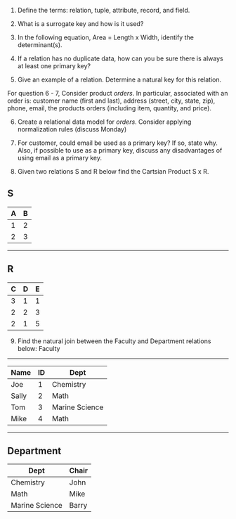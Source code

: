 1. Define the terms: relation, tuple, attribute, record, and field.

2. What is a surrogate key and how is it used?

3. In the following equation, Area = Length x Width, identify the determinant(s).

4. If a relation has no duplicate data, how can you be sure there is always at least one primary key?

5. Give an example of a relation.  Determine a natural key for this relation.

For question 6 - 7, Consider product *orders*.  In particular, associated with an order is: customer name (first and last), address (street, city, state, zip), phone, email, the products orders (including item, quantity, and price).  

6. Create a relational data model for *orders*.  Consider applying normalization rules (discuss Monday)

7. For customer, could email be used as a primary key?  If so, state why.  Also, if possible to use as a primary key, discuss any disadvantages of using email as a primary key.

8. Given two relations S and R below find the Cartsian Product S x R. 

S
--------------
| A | B |
|---|---|
| 1 | 2 |
| 2 | 3 |
---------

R
------------
| C | D | E |
|---|---|---|
| 3 | 1 | 1 |
| 2 | 2 | 3 |
| 2 | 1 | 5 |


9.  Find the natural join between the Faculty and Department relations below:
Faculty
--------------
| Name | ID | Dept|
|---|---|---|
| Joe  |  1 | Chemistry|
| Sally | 2 | Math |
| Tom | 3  | Marine Science|
| Mike |4 | Math|
---------

Department
------------
| Dept | Chair  |
|---|---|
| Chemistry | John |
| Math | Mike |
| Marine Science | Barry |
